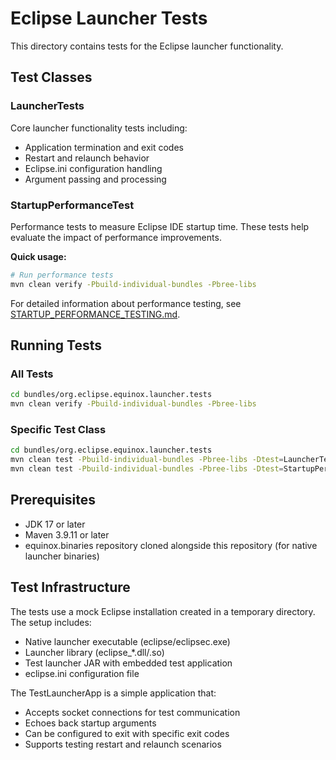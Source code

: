 # Eclipse Launcher Tests

This directory contains tests for the Eclipse launcher functionality.

## Test Classes

### LauncherTests
Core launcher functionality tests including:
- Application termination and exit codes
- Restart and relaunch behavior
- Eclipse.ini configuration handling
- Argument passing and processing

### StartupPerformanceTest
Performance tests to measure Eclipse IDE startup time. These tests help evaluate the impact of performance improvements.

**Quick usage:**
```bash
# Run performance tests
mvn clean verify -Pbuild-individual-bundles -Pbree-libs
```

For detailed information about performance testing, see [STARTUP_PERFORMANCE_TESTING.md](STARTUP_PERFORMANCE_TESTING.md).

## Running Tests

### All Tests
```bash
cd bundles/org.eclipse.equinox.launcher.tests
mvn clean verify -Pbuild-individual-bundles -Pbree-libs
```

### Specific Test Class
```bash
cd bundles/org.eclipse.equinox.launcher.tests
mvn clean test -Pbuild-individual-bundles -Pbree-libs -Dtest=LauncherTests
mvn clean test -Pbuild-individual-bundles -Pbree-libs -Dtest=StartupPerformanceTest
```

## Prerequisites

- JDK 17 or later
- Maven 3.9.11 or later
- equinox.binaries repository cloned alongside this repository (for native launcher binaries)

## Test Infrastructure

The tests use a mock Eclipse installation created in a temporary directory. The setup includes:
- Native launcher executable (eclipse/eclipsec.exe)
- Launcher library (eclipse_*.dll/.so)
- Test launcher JAR with embedded test application
- eclipse.ini configuration file

The TestLauncherApp is a simple application that:
- Accepts socket connections for test communication
- Echoes back startup arguments
- Can be configured to exit with specific exit codes
- Supports testing restart and relaunch scenarios
